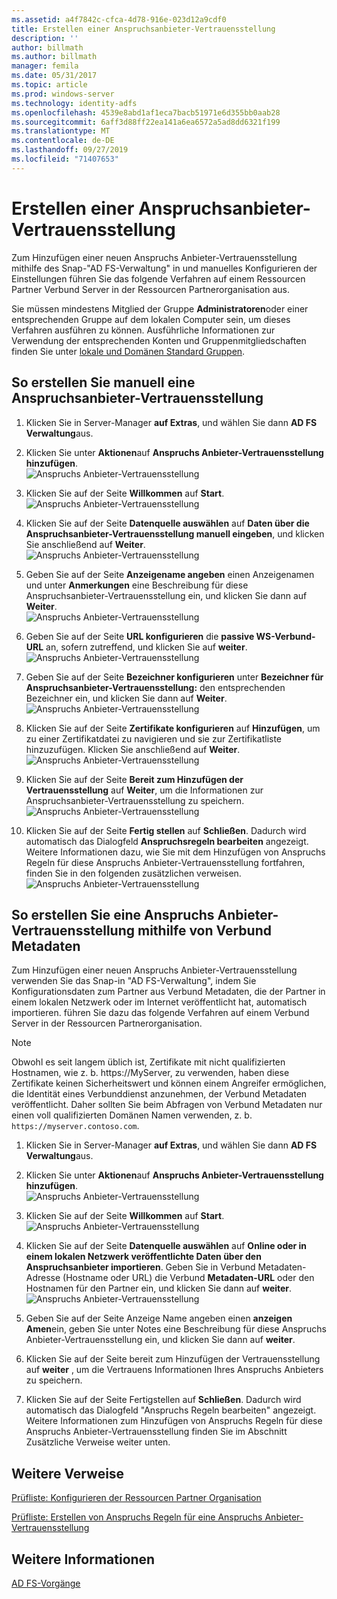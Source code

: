 ```yaml
---
ms.assetid: a4f7842c-cfca-4d78-916e-023d12a9cdf0
title: Erstellen einer Anspruchsanbieter-Vertrauensstellung
description: ''
author: billmath
ms.author: billmath
manager: femila
ms.date: 05/31/2017
ms.topic: article
ms.prod: windows-server
ms.technology: identity-adfs
ms.openlocfilehash: 4539e8abd1af1eca7bacb51971e6d355bb0aab28
ms.sourcegitcommit: 6aff3d88ff22ea141a6ea6572a5ad8dd6321f199
ms.translationtype: MT
ms.contentlocale: de-DE
ms.lasthandoff: 09/27/2019
ms.locfileid: "71407653"
---
```

# <a name="create-a-claims-provider-trust"></a>Erstellen einer Anspruchsanbieter-Vertrauensstellung

Zum Hinzufügen einer neuen Anspruchs Anbieter-Vertrauensstellung mithilfe des Snap\-"AD FS-Verwaltung" in und manuelles Konfigurieren der Einstellungen führen Sie das folgende Verfahren auf einem Ressourcen Partner Verbund Server in der Ressourcen Partnerorganisation aus.  
  
Sie müssen mindestens Mitglied der Gruppe **Administratoren**oder einer entsprechenden Gruppe auf dem lokalen Computer sein, um dieses Verfahren ausführen zu können.  Ausführliche Informationen zur Verwendung der entsprechenden Konten und Gruppenmitgliedschaften finden Sie unter [lokale und Domänen Standard Gruppen](https://go.microsoft.com/fwlink/?LinkId=83477).   
  
## <a name="to-create-a-claims-provider-trust-manually"></a>So erstellen Sie manuell eine Anspruchsanbieter-Vertrauensstellung  
  
1.  Klicken Sie in Server-Manager **auf Extras**, und wählen Sie dann **AD FS Verwaltung**aus.  
  
2.  Klicken Sie unter **Aktionen**auf **Anspruchs Anbieter-Vertrauensstellung hinzufügen**.  
![Anspruchs Anbieter-Vertrauensstellung](media/Create-a-Claims-Provider-Trust/addclaim1.PNG)   
  
3.  Klicken Sie auf der Seite **Willkommen** auf **Start**. 
![Anspruchs Anbieter-Vertrauensstellung](media/Create-a-Claims-Provider-Trust/addclaim2.PNG)    
  
4.  Klicken Sie auf der Seite **Datenquelle auswählen** auf **Daten über die Anspruchsanbieter-Vertrauensstellung manuell eingeben**, und klicken Sie anschließend auf **Weiter**.  
![Anspruchs Anbieter-Vertrauensstellung](media/Create-a-Claims-Provider-Trust/addclaim3.PNG)     

5.  Geben Sie auf der Seite **Anzeigename angeben** einen Anzeigenamen und unter **Anmerkungen** eine Beschreibung für diese Anspruchsanbieter-Vertrauensstellung ein, und klicken Sie dann auf **Weiter**.  
![Anspruchs Anbieter-Vertrauensstellung](media/Create-a-Claims-Provider-Trust/addclaim4.PNG)     

6.  Geben Sie auf der Seite **URL konfigurieren** die **passive WS-Verbund-URL** an, sofern zutreffend, und klicken Sie auf **weiter**.
![Anspruchs Anbieter-Vertrauensstellung](media/Create-a-Claims-Provider-Trust/addclaim5.PNG)     

8. Geben Sie auf der Seite **Bezeichner konfigurieren** unter **Bezeichner für Anspruchsanbieter-Vertrauensstellung:** den entsprechenden Bezeichner ein, und klicken Sie dann auf **Weiter**.  
![Anspruchs Anbieter-Vertrauensstellung](media/Create-a-Claims-Provider-Trust/addclaim6.PNG)    

9. Klicken Sie auf der Seite **Zertifikate konfigurieren** auf **Hinzufügen**, um zu einer Zertifikatdatei zu navigieren und sie zur Zertifikatliste hinzuzufügen. Klicken Sie anschließend auf **Weiter**.  
![Anspruchs Anbieter-Vertrauensstellung](media/Create-a-Claims-Provider-Trust/addclaim7.PNG)    

10. Klicken Sie auf der Seite **Bereit zum Hinzufügen der Vertrauensstellung** auf **Weiter**, um die Informationen zur Anspruchsanbieter-Vertrauensstellung zu speichern.  
![Anspruchs Anbieter-Vertrauensstellung](media/Create-a-Claims-Provider-Trust/addclaim8.PNG)    

11. Klicken Sie auf der Seite **Fertig stellen** auf **Schließen**. Dadurch wird automatisch das Dialogfeld **Anspruchsregeln bearbeiten** angezeigt. Weitere Informationen dazu, wie Sie mit dem Hinzufügen von Anspruchs Regeln für diese Anspruchs Anbieter-Vertrauensstellung fortfahren, finden Sie in den folgenden zusätzlichen verweisen.  
![Anspruchs Anbieter-Vertrauensstellung](media/Create-a-Claims-Provider-Trust/addclaim9.PNG)

## <a name="to-create-a-claims-provider-trust-using-federation-metadata"></a>So erstellen Sie eine Anspruchs Anbieter-Vertrauensstellung mithilfe von Verbund Metadaten
Zum Hinzufügen einer neuen Anspruchs Anbieter-Vertrauensstellung verwenden Sie das Snap-in "AD FS-Verwaltung", indem Sie Konfigurationsdaten zum Partner aus Verbund Metadaten, die der Partner in einem lokalen Netzwerk oder im Internet veröffentlicht hat, automatisch importieren. führen Sie dazu das folgende Verfahren auf einem Verbund Server in der Ressourcen Partnerorganisation.

>[!NOTE]
>Obwohl es seit langem üblich ist, Zertifikate mit nicht qualifizierten Hostnamen, wie z. b. https:\//MyServer, zu verwenden, haben diese Zertifikate keinen Sicherheitswert und können einem Angreifer ermöglichen, die Identität eines Verbunddienst anzunehmen, der Verbund Metadaten veröffentlicht. Daher sollten Sie beim Abfragen von Verbund Metadaten nur einen voll qualifizierten Domänen Namen verwenden, z. b. `https://myserver.contoso.com`.

1.  Klicken Sie in Server-Manager **auf Extras**, und wählen Sie dann **AD FS Verwaltung**aus.  
  
2.  Klicken Sie unter **Aktionen**auf **Anspruchs Anbieter-Vertrauensstellung hinzufügen**.  
![Anspruchs Anbieter-Vertrauensstellung](media/Create-a-Claims-Provider-Trust/addclaim1.PNG)   
  
3.  Klicken Sie auf der Seite **Willkommen** auf **Start**. 
![Anspruchs Anbieter-Vertrauensstellung](media/Create-a-Claims-Provider-Trust/addclaim2.PNG)    
  
4.  Klicken Sie auf der Seite **Datenquelle auswählen** auf **Online oder in einem lokalen Netzwerk veröffentlichte Daten über den Anspruchsanbieter importieren**. Geben Sie in Verbund Metadaten-Adresse (Hostname oder URL) die Verbund **Metadaten-URL** oder den Hostnamen für den Partner ein, und klicken Sie dann auf **weiter**.
![Anspruchs Anbieter-Vertrauensstellung](media/Create-a-Claims-Provider-Trust/addclaim10.PNG)    

5.  Geben Sie auf der Seite Anzeige Name angeben einen **anzeigen Amen**ein, geben Sie unter Notes eine Beschreibung für diese Anspruchs Anbieter-Vertrauensstellung ein, und klicken Sie dann auf **weiter**.

6.  Klicken Sie auf der Seite bereit zum Hinzufügen der Vertrauensstellung auf **weiter** , um die Vertrauens Informationen Ihres Anspruchs Anbieters zu speichern.

7.  Klicken Sie auf der Seite Fertigstellen auf **Schließen**. Dadurch wird automatisch das Dialogfeld "Anspruchs Regeln bearbeiten" angezeigt. Weitere Informationen zum Hinzufügen von Anspruchs Regeln für diese Anspruchs Anbieter-Vertrauensstellung finden Sie im Abschnitt Zusätzliche Verweise weiter unten.



    
## <a name="additional-references"></a>Weitere Verweise  
[Prüfliste: Konfigurieren der Ressourcen Partner Organisation](../../ad-fs/deployment/Checklist--Configuring-the-Resource-Partner-Organization.md)  
  
[Prüfliste: Erstellen von Anspruchs Regeln für eine Anspruchs Anbieter-Vertrauensstellung](../../ad-fs/deployment/Checklist--Creating-Claim-Rules-for-a-Claims-Provider-Trust.md)  
  
## <a name="see-also"></a>Weitere Informationen  
[AD FS-Vorgänge](../../ad-fs/AD-FS-2016-Operations.md) 
  
